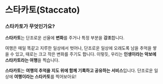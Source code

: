 # 스타카토(Staccato)

### 스타카토가 무엇인가요?

**스타카토**는 단조로운 선율에 **변화**를 주거나 특정 부분을 **강조**합니다.

여행은 매일 똑같고 지루한 일상에서 벗어나, 단조로운 일상에 오래도록 남을 추억을 쌓을 수 있고, 때로는 크고 작은 변화를 주기도 합니다.
이렇듯, 우리는 **인생이라는 악보에 스타카토라는 여행**을 찍습니다.

**스타카토**는 **여행의 추억을 지도 위에 함께 기록하고 공유하는 서비스**입니다.
단조로운 일상에 **여행이라는 스타카토**를 찍어보아요!
